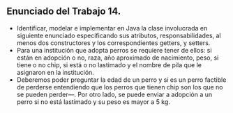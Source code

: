 ## Enunciado del Trabajo 14.

- Identificar, modelar e implementar en Java la clase involucrada en siguiente enunciado especificando sus atributos, responsabilidades, al menos dos constructores y los correspondientes getters, y setters.
- Para una institución que adopta perros se requiere tener de ellos: si están en adopción o no, raza, año aproximado de nacimiento, peso, si tiene o no chip, si está o no lastimado y el nombre de pila que le asignaron en la institución.
- Deberemos poder preguntar la edad de un perro y si es un perro factible de perderse entendiendo que los perros que tienen chip son los que no se pueden perder—. 
Por otro lado, se puede enviar a adopción a un perro si no está lastimado y su peso es mayor a 5 kg.